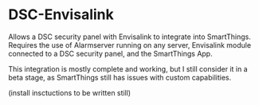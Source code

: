 # DSC-Envisalink

Allows a DSC security panel with Envisalink to integrate into SmartThings. Requires the use of Alarmserver running on any server, Envisalink module connected to a DSC security panel, and the SmartThings App.

This integration is mostly complete and working, but I still consider it in a beta stage, as SmartThings still has issues with custom capabilities.

(install insctuctions to be written still)
